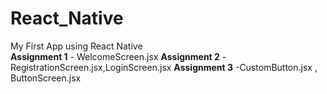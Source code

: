 # React_Native
My First App using React Native <br>
**Assignment 1** - WelcomeScreen.jsx
**Assignment 2** -RegistrationScreen.jsx,LoginScreen.jsx
**Assignment 3** -CustomButton.jsx , ButtonScreen.jsx
